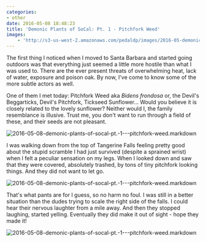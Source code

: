 ```yaml
---
categories:
- other
date: 2016-05-08 18:48:23
title: 'Demonic Plants of SoCal: Pt. 1 - Pitchfork Weed'
images:
    - 'http://s3-us-west-2.amazonaws.com/pedaldp/images/2016-05-demonic-plants-of-socal-pt.-1---pitchfork-weed/flower.jpg'
---
```


The first thing I noticed when I moved to Santa Barbara and started going
outdoors was that everything just seemed a little more hostile than what I was
used to. There are the ever present threats of overwhelming heat, lack of water,
exposure and  poison oak. By now, I've come to know some of the more
subtle actors as well.

One of them I met today: Pitchfork Weed aka *Bidens frondosa* or, the Devil's
Beggarticks, Devil's Pitchfork, Tickseed Sunflower... Would you believe it is
closely related to the lovely sunflower? Neither would I, the family
resemblance is illusive. Trust me, you don't want to run through a field of
these, and their seeds are not pleasant.

<img class="img-fluid" src="http://s3-us-west-2.amazonaws.com/pedaldp/images/2016-05-demonic-plants-of-socal-pt.-1---pitchfork-weed/flower.jpg" alt="2016-05-08-demonic-plants-of-socal-pt.-1---pitchfork-weed.markdown">

<!--more-->

I was walking down from the top of Tangerine Falls feeling pretty good about
the stupid scramble I had just survived (despite a sprained wrist) when I felt a
peculiar sensation on my legs. When I looked down and saw that they were
covered, absolutely trashed, by tons of tiny pitchfork looking things. And
they did not want to let go.

<img class="img-fluid" src="http://s3-us-west-2.amazonaws.com/pedaldp/images/2016-05-demonic-plants-of-socal-pt.-1---pitchfork-weed/pants.jpg" alt="2016-05-08-demonic-plants-of-socal-pt.-1---pitchfork-weed.markdown">

That's what pants are for I guess, so no harm no foul. I was still in a better
situation than the dudes trying to scale the right side of the falls. I could
hear their nervous laughter from a mile away. And then they stopped laughing,
started yelling. Eventually they did make it out of sight - hope they made it!

<img class="img-fluid" src="http://s3-us-west-2.amazonaws.com/pedaldp/images/2016-05-demonic-plants-of-socal-pt.-1---pitchfork-weed/dudes.jpg" alt="2016-05-08-demonic-plants-of-socal-pt.-1---pitchfork-weed.markdown">
